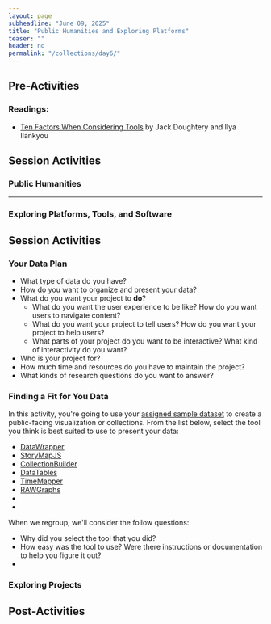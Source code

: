 ```yaml
---
layout: page
subheadline: "June 09, 2025"
title: "Public Humanities and Exploring Platforms"
teaser: ""
header: no
permalink: "/collections/day6/"
---
```

## Pre-Activities
### Readings:
- [Ten Factors When Considering Tools](https://handsondataviz.org/tool-factors.html) by Jack Doughtery and Ilya Ilankyou

## Session Activities
### Public Humanities

<hr>

### Exploring Platforms, Tools, and Software

## Session Activities
### Your Data Plan
* What type of data do you have?
* How do you want to organize and present your data?
* What do you want your project to **do**?
  * What do you want the user experience to be like? How do you want users to navigate content?
  * What do you want your project to tell users? How do you want your project to help users?
  * What parts of your project do you want to be interactive? What kind of interactivity do you want?
* Who is your project for?
* How much time and resources do you have to maintain the project?
* What kinds of research questions do you want to answer?

### Finding a Fit for You Data
In this activity, you're going to use your [assigned sample dataset]() to create a public-facing visualization or collections. From the list below, select the tool you think is best suited to use to present your data:
* [DataWrapper](https://app.datawrapper.de/edit/ymjsw/upload)
* [StoryMapJS](https://storymap.knightlab.com/)
* [CollectionBuilder](https://collectionbuilder.github.io/collectionbuilder-sheets/)
* [DataTables]()
* [TimeMapper](https://timemapper.okfnlabs.org/)
* [RAWGraphs](https://app.rawgraphs.io/)
*
*

When we regroup, we'll consider the follow questions:
* Why did you select the tool that you did? 
* How easy was the tool to use? Were there instructions or documentation to help you figure it out?
* 

### Exploring Projects

## Post-Activities
